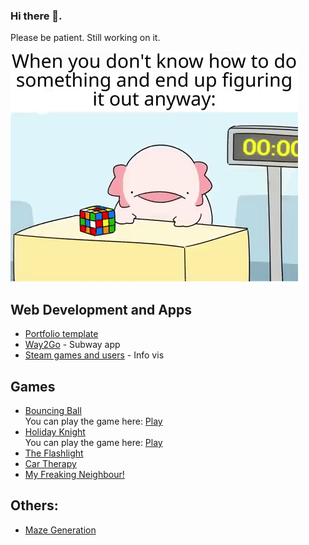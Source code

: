 ### Hi there 👋.
Please be patient. Still working on it.

![](UnderDev.gif)


## Web Development and Apps
- [Portfolio template](https://github.com/Smeurfy/Portfolio)
- [Way2Go](https://github.com/Smeurfy/CCU-Way2Go) - Subway app
- [Steam games and users](https://github.com/Smeurfy/VI) - Info vis

## Games
- [Bouncing Ball](https://github.com/Smeurfy/Nokia-3310-Jam)  
You can play the game here: [Play](https://smeurfy.itch.io/bouncing-ball)
- [Holiday Knight](https://github.com/Smeurfy/ThesisImplementation)  
You can play the game here: [Play](https://smeurfy.itch.io/holiday-knight)
- [The Flashlight](https://github.com/Toscan0/GGJ2021)
- [Car Therapy](https://github.com/Toscan0/GGJ2020)
- [My Freaking Neighbour!](https://github.com/SamGomes/my-freaking-neighbour)

## Others:
- [Maze Generation](https://github.com/Smeurfy/MazeGenerator)
<!--
**Smeurfy/Smeurfy** is a ✨ _special_ ✨ repository because its `README.md` (this file) appears on your GitHub profile.

Here are some ideas to get you started:

- 🔭 I’m currently working on ...
- 🌱 I’m currently learning ...
- 👯 I’m looking to collaborate on ...
- 🤔 I’m looking for help with ...
- 💬 Ask me about ...
- 📫 How to reach me: ...
- 😄 Pronouns: ...
- ⚡ Fun fact: ...
-->
